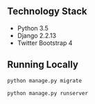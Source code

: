

## Technology Stack

- Python 3.5
- Django 2.2.13 
- Twitter Bootstrap 4


## Running Locally



```bash
python manage.py migrate
```

```bash
python manage.py runserver
```

